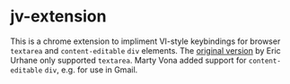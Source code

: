 # jv-extension
This is a chrome extension to impliment VI-style keybindings for browser `textarea` and `content-editable` `div` elements.
The [original version](https://github.com/ericu/jv-extension) by Eric Urhane only supported `textarea`.
Marty Vona added support for `content-editable` `div`, e.g. for use in Gmail.
